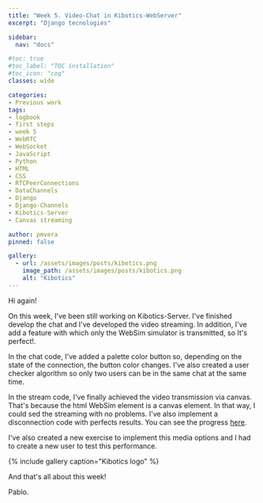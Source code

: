 ```yaml
---
title: "Week 5. Video-Chat in Kibotics-WebServer"
excerpt: "Django tecnologies"

sidebar:
  nav: "docs"

#toc: true
#toc_label: "TOC installation"
#toc_icon: "cog"
classes: wide

categories:
- Previous work
tags:
- logbook
- first steps
- week 5
- WebRTC
- WebSocket
- JavaScript
- Python
- HTML
- CSS
- RTCPeerConnections
- DataChannels
- Django
- Django-Channels
- Kibotics-Server
- Canvas streaming

author: pmvera
pinned: false

gallery:
  - url: /assets/images/posts/kibotics.png
    image_path: /assets/images/posts/kibotics.png
    alt: "Kibotics"
---
```


Hi again!

On this week, I've been still working on Kibotics-Server. I've finished develop the chat and I've developed the
video streaming. In addition, I've add a feature with which  only the WebSim simulator is transmitted, so It's perfect!.

In the chat code, I've added a palette color button so, depending on the state of the connection, the button color changes.
I've also created a user checker algorithm so only two users can be in the same chat at the same time.

In the stream code, I've finally achieved the video transmission via canvas. That's because the html WebSim element is a canvas
element. In that way, I could sed the streaming with no problems. I've also implement a disconnection code with perfects results.
You can see the progress [here](https://www.youtube.com/watch?v=5AFm1MT47_s).

I've also created a new exercise to implement this media options and I had to create a new user to test this performance.

{% include gallery caption="Kibotics logo" %}

And that's all about this week!

Pablo.